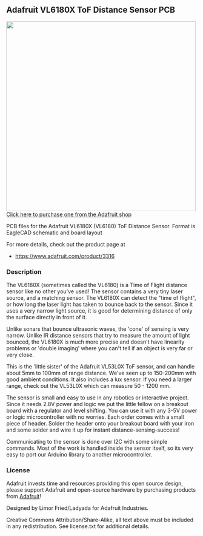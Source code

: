 ## Adafruit VL6180X ToF Distance Sensor PCB

<a href="http://www.adafruit.com/products/3316"><img src="assets/image.jpg?raw=true" width="500px"><br/>
Click here to purchase one from the Adafruit shop</a>

PCB files for the Adafruit VL6180X (VL6180) ToF Distance Sensor. Format is EagleCAD schematic and board layout

For more details, check out the product page at
* https://www.adafruit.com/product/3316

### Description

The VL6180X (sometimes called the VL6180) is a Time of Flight distance sensor like no other you've used! The sensor contains a very tiny laser source, and a matching sensor. The VL6180X can detect the "time of flight", or how long the laser light has taken to bounce back to the sensor. Since it uses a very narrow light source, it is good for determining distance of only the surface directly in front of it.

Unlike sonars that bounce ultrasonic waves, the 'cone' of sensing is very narrow. Unlike IR distance sensors that try to measure the amount of light bounced, the VL6180X is much more precise and doesn't have linearity problems or 'double imaging' where you can't tell if an object is very far or very close.

This is the 'little sister' of the Adafruit VL53L0X ToF sensor, and can handle about 5mm to 100mm of range distance. We've seen up to 150-200mm with good ambient conditions. It also includes a lux sensor. If you need a larger range, check out the VL53L0X which can measure 50 - 1200 mm.

The sensor is small and easy to use in any robotics or interactive project. Since it needs 2.8V power and logic we put the little fellow on a breakout board with a regulator and level shifting. You can use it with any 3-5V power or logic microcontroller with no worries. Each order comes with a small piece of header. Solder the header onto your breakout board with your iron and some solder and wire it up for instant distance-sensing-success!

Communicating to the sensor is done over I2C with some simple commands. Most of the work is handled inside the sensor itself, so its very easy to port our Arduino library to another microcontroller.

### License

Adafruit invests time and resources providing this open source design, please support Adafruit and open-source hardware by purchasing products from [Adafruit](https://www.adafruit.com)!

Designed by Limor Fried/Ladyada for Adafruit Industries.

Creative Commons Attribution/Share-Alike, all text above must be included in any redistribution. See license.txt for additional details.
